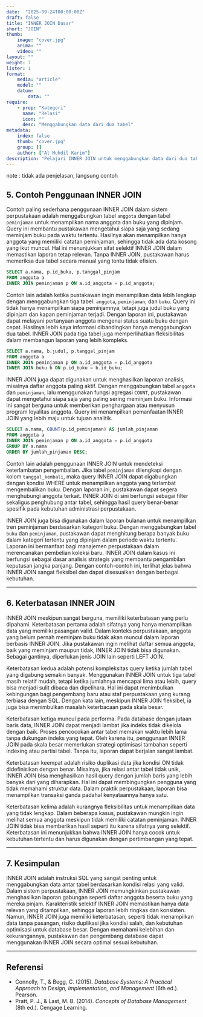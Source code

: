 ```yaml
---
date:  "2025-09-24T00:00:00Z"
draft: false
title: "INNER JOIN Dasar"
short: "JOIN"
thumb:
    image: "cover.jpg"
    anima: ""
    video: ""
layout: ""
weight: 7
lister: 1
format:
    media: "article"
    model: ""
    datum:
        data: ""
require:
    - prop: "Kategori"
      name: "Relasi"
      icon: ""
      desc: "Menggabungkan data dari dua tabel"
metadata:
    index: false
    thumb: "cover.jpg"
    group: []
    author: ["Al Muhdil Karim"]
description: "Pelajari INNER JOIN untuk menggabungkan data dari dua tabel yang saling berhubungan. Modul ini memberi contoh bagaimana menampilkan data anggota dengan buku yang dipinjam."
---
```



note : tidak ada penjelasan, langsung contoh

## 5. Contoh Penggunaan INNER JOIN

Contoh paling sederhana penggunaan INNER JOIN dalam sistem perpustakaan adalah menggabungkan tabel `anggota` dengan tabel `peminjaman` untuk menampilkan nama anggota dan buku yang dipinjam. Query ini membantu pustakawan mengetahui siapa saja yang sedang meminjam buku pada waktu tertentu. Hasilnya akan menampilkan hanya anggota yang memiliki catatan peminjaman, sehingga tidak ada data kosong yang ikut muncul. Hal ini menunjukkan sifat selektif INNER JOIN dalam memastikan laporan tetap relevan. Tanpa INNER JOIN, pustakawan harus memeriksa dua tabel secara manual yang tentu tidak efisien.

```sql
SELECT a.nama, p.id_buku, p.tanggal_pinjam
FROM anggota a
INNER JOIN peminjaman p ON a.id_anggota = p.id_anggota;
```

Contoh lain adalah ketika pustakawan ingin menampilkan data lebih lengkap dengan menggabungkan tiga tabel: `anggota`, `peminjaman`, dan `buku`. Query ini tidak hanya menampilkan siapa peminjamnya, tetapi juga judul buku yang dipinjam dan kapan peminjaman terjadi. Dengan laporan ini, pustakawan dapat melayani pertanyaan anggota mengenai status suatu buku dengan cepat. Hasilnya lebih kaya informasi dibandingkan hanya menggabungkan dua tabel. INNER JOIN pada tiga tabel juga memperlihatkan fleksibilitas dalam membangun laporan yang lebih kompleks.

```sql
SELECT a.nama, b.judul, p.tanggal_pinjam
FROM anggota a
INNER JOIN peminjaman p ON a.id_anggota = p.id_anggota
INNER JOIN buku b ON p.id_buku = b.id_buku;
```

INNER JOIN juga dapat digunakan untuk menghasilkan laporan analisis, misalnya daftar anggota paling aktif. Dengan menggabungkan tabel `anggota` dan `peminjaman`, lalu menggunakan fungsi agregasi `COUNT`, pustakawan dapat mengetahui siapa saja yang paling sering meminjam buku. Informasi ini sangat berguna untuk memberikan penghargaan atau menyusun program loyalitas anggota. Query ini menampilkan pemanfaatan INNER JOIN yang lebih maju untuk tujuan analitik.

```sql
SELECT a.nama, COUNT(p.id_peminjaman) AS jumlah_pinjaman
FROM anggota a
INNER JOIN peminjaman p ON a.id_anggota = p.id_anggota
GROUP BY a.nama
ORDER BY jumlah_pinjaman DESC;
```

Contoh lain adalah penggunaan INNER JOIN untuk mendeteksi keterlambatan pengembalian. Jika tabel `peminjaman` dilengkapi dengan kolom `tanggal_kembali`, maka query INNER JOIN dapat digabungkan dengan kondisi WHERE untuk menampilkan anggota yang terlambat mengembalikan buku. Dengan laporan ini, pustakawan dapat segera menghubungi anggota terkait. INNER JOIN di sini berfungsi sebagai filter sekaligus penghubung antar tabel, sehingga hasil query benar-benar spesifik pada kebutuhan administrasi perpustakaan.

INNER JOIN juga bisa digunakan dalam laporan bulanan untuk menampilkan tren peminjaman berdasarkan kategori buku. Dengan menggabungkan tabel `buku` dan `peminjaman`, pustakawan dapat menghitung berapa banyak buku dalam kategori tertentu yang dipinjam dalam periode waktu tertentu. Laporan ini bermanfaat bagi manajemen perpustakaan dalam merencanakan pembelian koleksi baru. INNER JOIN dalam kasus ini berfungsi sebagai dasar analisis strategis yang membantu pengambilan keputusan jangka panjang. Dengan contoh-contoh ini, terlihat jelas bahwa INNER JOIN sangat fleksibel dan dapat disesuaikan dengan berbagai kebutuhan.

---

## 6. Keterbatasan INNER JOIN

INNER JOIN meskipun sangat berguna, memiliki keterbatasan yang perlu dipahami. Keterbatasan pertama adalah sifatnya yang hanya menampilkan data yang memiliki pasangan valid. Dalam konteks perpustakaan, anggota yang belum pernah meminjam buku tidak akan muncul dalam laporan berbasis INNER JOIN. Jika pustakawan ingin melihat daftar semua anggota, baik yang meminjam maupun tidak, INNER JOIN tidak bisa digunakan. Sebagai gantinya, diperlukan jenis JOIN lain seperti LEFT JOIN.

Keterbatasan kedua adalah potensi kompleksitas query ketika jumlah tabel yang digabung semakin banyak. Menggunakan INNER JOIN untuk tiga tabel masih relatif mudah, tetapi ketika jumlahnya mencapai lima atau lebih, query bisa menjadi sulit dibaca dan dipelihara. Hal ini dapat menimbulkan kebingungan bagi pengembang baru atau staf perpustakaan yang kurang terbiasa dengan SQL. Dengan kata lain, meskipun INNER JOIN fleksibel, ia juga bisa menimbulkan masalah keterbacaan pada skala besar.

Keterbatasan ketiga muncul pada performa. Pada database dengan jutaan baris data, INNER JOIN dapat menjadi lambat jika indeks tidak dikelola dengan baik. Proses pencocokan antar tabel memakan waktu lebih lama tanpa dukungan indeks yang tepat. Oleh karena itu, penggunaan INNER JOIN pada skala besar memerlukan strategi optimisasi tambahan seperti indexing atau partisi tabel. Tanpa itu, laporan dapat berjalan sangat lambat.

Keterbatasan keempat adalah risiko duplikasi data jika kondisi ON tidak didefinisikan dengan benar. Misalnya, jika relasi antar tabel tidak unik, INNER JOIN bisa menghasilkan hasil query dengan jumlah baris yang lebih banyak dari yang diharapkan. Hal ini dapat membingungkan pengguna yang tidak memahami struktur data. Dalam praktik perpustakaan, laporan bisa menampilkan transaksi ganda padahal kenyataannya hanya satu.

Keterbatasan kelima adalah kurangnya fleksibilitas untuk menampilkan data yang tidak lengkap. Dalam beberapa kasus, pustakawan mungkin ingin melihat semua anggota meskipun tidak memiliki catatan peminjaman. INNER JOIN tidak bisa memberikan hasil seperti itu karena sifatnya yang selektif. Keterbatasan ini menunjukkan bahwa INNER JOIN hanya cocok untuk kebutuhan tertentu dan harus digunakan dengan pertimbangan yang tepat.

---

## 7. Kesimpulan

INNER JOIN adalah instruksi SQL yang sangat penting untuk menggabungkan data antar tabel berdasarkan kondisi relasi yang valid. Dalam sistem perpustakaan, INNER JOIN memungkinkan pustakawan menghasilkan laporan gabungan seperti daftar anggota beserta buku yang mereka pinjam. Karakteristik selektif INNER JOIN memastikan hanya data relevan yang ditampilkan, sehingga laporan lebih ringkas dan konsisten. Namun, INNER JOIN juga memiliki keterbatasan, seperti tidak menampilkan data tanpa pasangan, risiko duplikasi jika kondisi salah, dan kebutuhan optimisasi untuk database besar. Dengan memahami kelebihan dan kekurangannya, pustakawan dan pengembang database dapat menggunakan INNER JOIN secara optimal sesuai kebutuhan.

---

## Referensi

* Connolly, T., & Begg, C. (2015). *Database Systems: A Practical Approach to Design, Implementation, and Management* (6th ed.). Pearson.
* Pratt, P. J., & Last, M. B. (2014). *Concepts of Database Management* (8th ed.). Cengage Learning.

